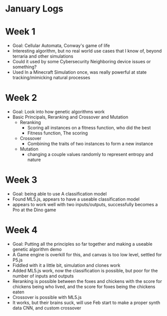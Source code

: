 # January Logs

# Week 1
 - Goal: Cellular Automata, Conway's game of life
 - Interesting algorithm, but no real world use cases that I know of, beyond terraria and other simulations
 - Could it used by some Cybersecurity Neighboring device issues or something?
 - Used In a Minecraft Simulation once, was really powerful at state tracking/mimicking natural processes

# Week 2
 - Goal: Look into how genetic algorithms work
 - Basic Principals, Reranking and Crossover and Mutation
    - Reranking
        - Scoring all instances on a fitness function, who did the best
        - Fitness function, The scoring
     - Crossover
         - Combining the traits of two instances to form a new instance
     - Mutation
        - changing a couple values randomly to represent entropy and nature
# Week 3
 - Goal: being able to use A classification model
 - Found ML5.js, appears to have a useable classification model
 - appears to work well with two inputs/outputs, successfully becomes a Pro at the Dino game

# Week 4  
 - Goal: Putting all the principles so far together and making a useable genetic algorithm demo
 - A Game engine is overkill for this, and canvas is too low level, settled for P5.js
 - Fiddled with it a little bit, simulation and clones work
 - Added ML5.js work, now the classification is possible, but poor for the number of inputs and outputs
 - Reranking is possible between the foxes and chickens with the score for chickens being who lived, and the score for foxes being the chickens eaten
 - Crossover is possible with ML5.js
 - It works, but their brains suck, will use Feb start to make a proper synth data CNN, and custom crossover